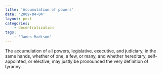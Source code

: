 ```yaml
---
title: 'Accumulation of powers'
date: '2009-04-04'
layout: post
categories:
    - decentralization
tags:
    - 'James Madison'
---
```


The accumulation of all powers, legislative, executive, and judiciary, in the same hands, whether of one, a few, or many, and whether hereditary, self-appointed, or elective, may justly be pronounced the very definition of tyranny.
